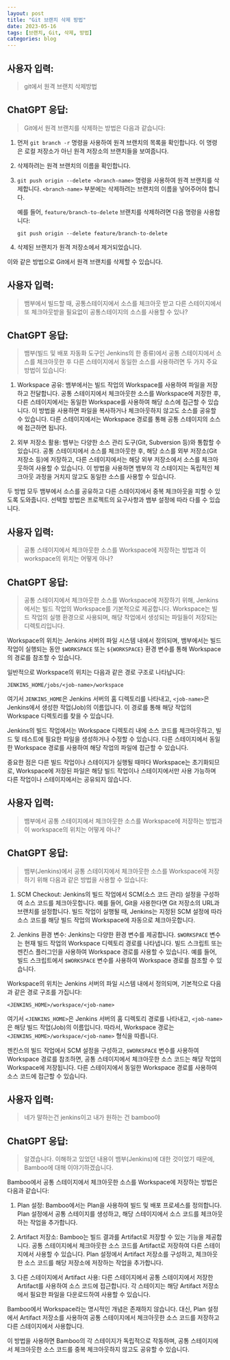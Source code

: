 ```yaml
---
layout: post
title: "Git 브랜치 삭제 방법"
date: 2023-05-16
tags: [브랜치, Git, 삭제, 방법]
categories: blog
---
```


## 사용자 입력:
> git에서 원격 브랜치 삭제방법

## ChatGPT 응답:
> Git에서 원격 브랜치를 삭제하는 방법은 다음과 같습니다:

1. 먼저 `git branch -r` 명령을 사용하여 원격 브랜치의 목록을 확인합니다. 이 명령은 로컬 저장소가 아닌 원격 저장소의 브랜치들을 보여줍니다.

2. 삭제하려는 원격 브랜치의 이름을 확인합니다.

3. `git push origin --delete <branch-name>` 명령을 사용하여 원격 브랜치를 삭제합니다. `<branch-name>` 부분에는 삭제하려는 브랜치의 이름을 넣어주어야 합니다.

   예를 들어, `feature/branch-to-delete` 브랜치를 삭제하려면 다음 명령을 사용합니다:
   
   ```
   git push origin --delete feature/branch-to-delete
   ```

4. 삭제된 브랜치가 원격 저장소에서 제거되었습니다.

이와 같은 방법으로 Git에서 원격 브랜치를 삭제할 수 있습니다.

## 사용자 입력:
> 뱀부에서 빌드할 때, 공통스테이지에서 소스를 체크아웃 받고 다른 스테이지에서 또 체크아웃받을 필요없이 공통스테이지의 소스를 사용할 수 있나?

## ChatGPT 응답:
> 뱀부(빌드 및 배포 자동화 도구인 Jenkins의 한 종류)에서 공통 스테이지에서 소스를 체크아웃한 후 다른 스테이지에서 동일한 소스를 사용하려면 두 가지 주요 방법이 있습니다:

1. Workspace 공유: 뱀부에서는 빌드 작업의 Workspace를 사용하여 파일을 저장하고 전달합니다. 공통 스테이지에서 체크아웃한 소스를 Workspace에 저장한 후, 다른 스테이지에서는 동일한 Workspace를 사용하여 해당 소스에 접근할 수 있습니다. 이 방법을 사용하면 파일을 복사하거나 체크아웃하지 않고도 소스를 공유할 수 있습니다. 다른 스테이지에서는 Workspace 경로를 통해 공통 스테이지의 소스에 접근하면 됩니다.

2. 외부 저장소 활용: 뱀부는 다양한 소스 관리 도구(Git, Subversion 등)와 통합할 수 있습니다. 공통 스테이지에서 소스를 체크아웃한 후, 해당 소스를 외부 저장소(Git 저장소 등)에 저장하고, 다른 스테이지에서는 해당 외부 저장소에서 소스를 체크아웃하여 사용할 수 있습니다. 이 방법을 사용하면 뱀부의 각 스테이지는 독립적인 체크아웃 과정을 거치지 않고도 동일한 소스를 사용할 수 있습니다.

두 방법 모두 뱀부에서 소스를 공유하고 다른 스테이지에서 중복 체크아웃을 피할 수 있도록 도와줍니다. 선택할 방법은 프로젝트의 요구사항과 뱀부 설정에 따라 다를 수 있습니다.

## 사용자 입력:
> 공통 스테이지에서 체크아웃한 소스를 Workspace에 저장하는 방법과 이 workspace의 위치는 어떻게 아나?

## ChatGPT 응답:
> 공통 스테이지에서 체크아웃한 소스를 Workspace에 저장하기 위해, Jenkins에서는 빌드 작업의 Workspace를 기본적으로 제공합니다. Workspace는 빌드 작업의 실행 환경으로 사용되며, 해당 작업에서 생성되는 파일들이 저장되는 디렉토리입니다.

Workspace의 위치는 Jenkins 서버의 파일 시스템 내에서 정의되며, 뱀부에서는 빌드 작업이 실행되는 동안 `$WORKSPACE` 또는 `${WORKSPACE}` 환경 변수를 통해 Workspace의 경로를 참조할 수 있습니다.

일반적으로 Workspace의 위치는 다음과 같은 경로 구조로 나타납니다:

```
JENKINS_HOME/jobs/<job-name>/workspace
```

여기서 `JENKINS_HOME`은 Jenkins 서버의 홈 디렉토리를 나타내고, `<job-name>`은 Jenkins에서 생성한 작업(Job)의 이름입니다. 이 경로를 통해 해당 작업의 Workspace 디렉토리를 찾을 수 있습니다.

Jenkins의 빌드 작업에서는 Workspace 디렉토리 내에 소스 코드를 체크아웃하고, 빌드 및 테스트에 필요한 파일을 생성하거나 수정할 수 있습니다. 다른 스테이지에서 동일한 Workspace 경로를 사용하여 해당 작업의 파일에 접근할 수 있습니다.

중요한 점은 다른 빌드 작업이나 스테이지가 실행될 때마다 Workspace는 초기화되므로, Workspace에 저장된 파일은 해당 빌드 작업이나 스테이지에서만 사용 가능하며 다른 작업이나 스테이지에서는 공유되지 않습니다.

## 사용자 입력:
> 뱀부에서 공통 스테이지에서 체크아웃한 소스를 Workspace에 저장하는 방법과 이 workspace의 위치는 어떻게 아나?

## ChatGPT 응답:
> 뱀부(Jenkins)에서 공통 스테이지에서 체크아웃한 소스를 Workspace에 저장하기 위해 다음과 같은 방법을 사용할 수 있습니다:

1. SCM Checkout: Jenkins의 빌드 작업에서 SCM(소스 코드 관리) 설정을 구성하여 소스 코드를 체크아웃합니다. 예를 들어, Git을 사용한다면 Git 저장소의 URL과 브랜치를 설정합니다. 빌드 작업이 실행될 때, Jenkins는 지정된 SCM 설정에 따라 소스 코드를 해당 빌드 작업의 Workspace에 자동으로 체크아웃합니다.

2. Jenkins 환경 변수: Jenkins는 다양한 환경 변수를 제공합니다. `$WORKSPACE` 변수는 현재 빌드 작업의 Workspace 디렉토리 경로를 나타냅니다. 빌드 스크립트 또는 젠킨스 플러그인을 사용하여 Workspace 경로를 사용할 수 있습니다. 예를 들어, 빌드 스크립트에서 `$WORKSPACE` 변수를 사용하여 Workspace 경로를 참조할 수 있습니다.

Workspace의 위치는 Jenkins 서버의 파일 시스템 내에서 정의되며, 기본적으로 다음과 같은 경로 구조를 가집니다:

```
<JENKINS_HOME>/workspace/<job-name>
```

여기서 `<JENKINS_HOME>`은 Jenkins 서버의 홈 디렉토리 경로를 나타내고, `<job-name>`은 해당 빌드 작업(Job)의 이름입니다. 따라서, Workspace 경로는 `<JENKINS_HOME>/workspace/<job-name>` 형식을 따릅니다.

젠킨스의 빌드 작업에서 SCM 설정을 구성하고, `$WORKSPACE` 변수를 사용하여 Workspace 경로를 참조하면, 공통 스테이지에서 체크아웃한 소스 코드는 해당 작업의 Workspace에 저장됩니다. 다른 스테이지에서 동일한 Workspace 경로를 사용하여 소스 코드에 접근할 수 있습니다.

## 사용자 입력:
> 네가 말하는건 jenkins이고 내가 원하는 건 bamboo야

## ChatGPT 응답:
> 알겠습니다. 이해하고 있었던 내용이 뱀부(Jenkins)에 대한 것이었기 때문에, Bamboo에 대해 이야기하겠습니다.

Bamboo에서 공통 스테이지에서 체크아웃한 소스를 Workspace에 저장하는 방법은 다음과 같습니다:

1. Plan 설정: Bamboo에서는 Plan을 사용하여 빌드 및 배포 프로세스를 정의합니다. Plan 설정에서 공통 스테이지를 생성하고, 해당 스테이지에서 소스 코드를 체크아웃하는 작업을 추가합니다.

2. Artifact 저장소: Bamboo는 빌드 결과를 Artifact로 저장할 수 있는 기능을 제공합니다. 공통 스테이지에서 체크아웃한 소스 코드를 Artifact로 저장하여 다른 스테이지에서 사용할 수 있습니다. Plan 설정에서 Artifact 저장소를 구성하고, 체크아웃한 소스 코드를 해당 저장소에 저장하는 작업을 추가합니다.

3. 다른 스테이지에서 Artifact 사용: 다른 스테이지에서 공통 스테이지에서 저장한 Artifact를 사용하여 소스 코드에 접근합니다. 각 스테이지는 해당 Artifact 저장소에서 필요한 파일을 다운로드하여 사용할 수 있습니다.

Bamboo에서 Workspace라는 명시적인 개념은 존재하지 않습니다. 대신, Plan 설정에서 Artifact 저장소를 사용하여 공통 스테이지에서 체크아웃한 소스 코드를 저장하고 다른 스테이지에서 사용합니다.

이 방법을 사용하면 Bamboo의 각 스테이지가 독립적으로 작동하며, 공통 스테이지에서 체크아웃한 소스 코드를 중복 체크아웃하지 않고도 공유할 수 있습니다.

